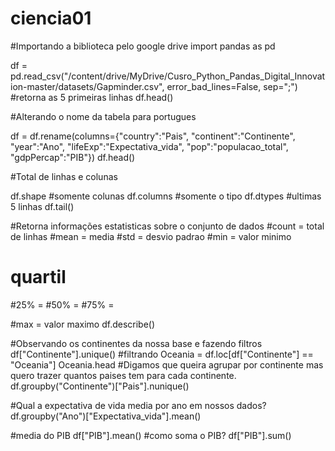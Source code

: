 # ciencia01
#Importando a biblioteca pelo google drive
import pandas as pd

df = pd.read_csv("/content/drive/MyDrive/Cusro_Python_Pandas_Digital_Innovation-master/datasets/Gapminder.csv", error_bad_lines=False, sep=";")
#retorna as 5 primeiras linhas
df.head()

#Alterando o nome da tabela para portugues

df = df.rename(columns={"country":"Pais", "continent":"Continente", "year":"Ano", "lifeExp":"Expectativa_vida", "pop":"populacao_total", "gdpPercap":"PIB"})
df.head()

#Total de linhas e colunas

df.shape
#somente colunas
df.columns
#somente o tipo
df.dtypes
#ultimas 5 linhas
df.tail()

#Retorna informações estatisticas sobre o conjunto de dados
#count = total de linhas
#mean = media
#std = desvio padrao
#min = valor minimo
#  quartil
#25% =
#50% =
#75% = 

#max = valor maximo
df.describe()

#Observando os continentes da nossa base e fazendo filtros
df["Continente"].unique()
#filtrando
Oceania = df.loc[df["Continente"] == "Oceania"]
Oceania.head
#Digamos que queira agrupar por continente mas quero trazer quantos paises tem para cada continente.
df.groupby("Continente")["Pais"].nunique()

#Qual a expectativa de vida media por ano em nossos dados?
df.groupby("Ano")["Expectativa_vida"].mean()

#media do PIB
df["PIB"].mean()
#como soma o PIB?
df["PIB"].sum()
